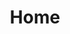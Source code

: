 ---
html_title: Home
layout: 2006_home
old_website: true
permalink: /124.html
published: true
title: Home
---